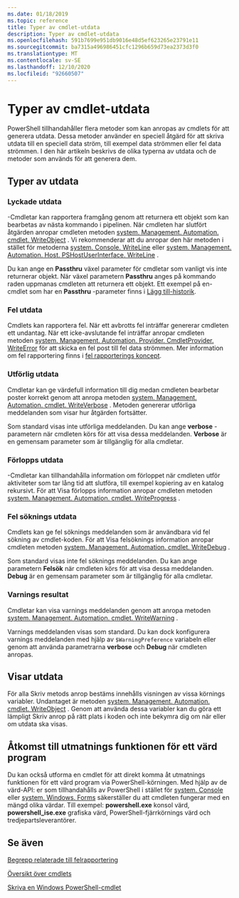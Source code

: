```yaml
---
ms.date: 01/18/2019
ms.topic: reference
title: Typer av cmdlet-utdata
description: Typer av cmdlet-utdata
ms.openlocfilehash: 591b7699e951db9016e48d5ef623265e23791e11
ms.sourcegitcommit: ba7315a496986451cfc1296b659d73ea2373d3f0
ms.translationtype: MT
ms.contentlocale: sv-SE
ms.lasthandoff: 12/10/2020
ms.locfileid: "92660507"
---
```

# <a name="types-of-cmdlet-output"></a>Typer av cmdlet-utdata

PowerShell tillhandahåller flera metoder som kan anropas av cmdlets för att generera utdata. Dessa metoder använder en speciell åtgärd för att skriva utdata till en speciell data ström, till exempel data strömmen eller fel data strömmen. I den här artikeln beskrivs de olika typerna av utdata och de metoder som används för att generera dem.

## <a name="types-of-output"></a>Typer av utdata

### <a name="success-output"></a>Lyckade utdata

-Cmdletar kan rapportera framgång genom att returnera ett objekt som kan bearbetas av nästa kommando i pipelinen. När cmdleten har slutfört åtgärden anropar cmdleten metoden [system. Management. Automation. cmdlet. WriteObject](/dotnet/api/System.Management.Automation.Cmdlet.WriteObject) . Vi rekommenderar att du anropar den här metoden i stället för metoderna [system. Console. WriteLine](/dotnet/api/System.Console.WriteLine) eller [system. Management. Automation. Host. PSHostUserInterface. WriteLine](/dotnet/api/System.Management.Automation.Host.PSHostUserInterface.WriteLine) .

Du kan ange en **Passthru** växel parameter för cmdletar som vanligt vis inte returnerar objekt.
När växel parametern **Passthru** anges på kommando raden uppmanas cmdleten att returnera ett objekt. Ett exempel på en-cmdlet som har en **Passthru** -parameter finns i [Lägg till-historik](/powershell/module/Microsoft.PowerShell.Core/Add-History).

### <a name="error-output"></a>Fel utdata

Cmdlets kan rapportera fel. När ett avbrotts fel inträffar genererar cmdleten ett undantag. När ett icke-avslutande fel inträffar anropar cmdleten metoden [system. Management. Automation. Provider. CmdletProvider. WriteError](/dotnet/api/System.Management.Automation.Provider.CmdletProvider.WriteError) för att skicka en fel post till fel data strömmen. Mer information om fel rapportering finns i [fel rapporterings koncept](./error-reporting-concepts.md).

### <a name="verbose-output"></a>Utförlig utdata

Cmdletar kan ge värdefull information till dig medan cmdleten bearbetar poster korrekt genom att anropa metoden [system. Management. Automation. cmdlet. WriteVerbose](/dotnet/api/System.Management.Automation.Cmdlet.WriteVerbose) . Metoden genererar utförliga meddelanden som visar hur åtgärden fortsätter.

Som standard visas inte utförliga meddelanden. Du kan ange **verbose** -parametern när cmdleten körs för att visa dessa meddelanden. **Verbose** är en gemensam parameter som är tillgänglig för alla cmdletar.

### <a name="progress-output"></a>Förlopps utdata

-Cmdletar kan tillhandahålla information om förloppet när cmdleten utför aktiviteter som tar lång tid att slutföra, till exempel kopiering av en katalog rekursivt. För att Visa förlopps information anropar cmdleten metoden [system. Management. Automation. cmdlet. WriteProgress](/dotnet/api/System.Management.Automation.Cmdlet.WriteProgress) .

### <a name="debug-output"></a>Fel söknings utdata

Cmdlets kan ge fel söknings meddelanden som är användbara vid fel sökning av cmdlet-koden. För att Visa felsöknings information anropar cmdleten metoden [system. Management. Automation. cmdlet. WriteDebug](/dotnet/api/System.Management.Automation.Cmdlet.WriteDebug) .

Som standard visas inte fel söknings meddelanden. Du kan ange parametern **Felsök** när cmdleten körs för att visa dessa meddelanden. **Debug** är en gemensam parameter som är tillgänglig för alla cmdletar.

### <a name="warning-output"></a>Varnings resultat

Cmdletar kan visa varnings meddelanden genom att anropa metoden [system. Management. Automation. cmdlet. WriteWarning](/dotnet/api/System.Management.Automation.Cmdlet.WriteWarning) .

Varnings meddelanden visas som standard. Du kan dock konfigurera varnings meddelanden med hjälp av `$WarningPreference` variabeln eller genom att använda parametrarna **verbose** och **Debug** när cmdleten anropas.

## <a name="displaying-output"></a>Visar utdata

För alla Skriv metods anrop bestäms innehålls visningen av vissa körnings variabler. Undantaget är metoden [system. Management. Automation. cmdlet. WriteObject](/dotnet/api/System.Management.Automation.Cmdlet.WriteObject) . Genom att använda dessa variabler kan du göra ett lämpligt Skriv anrop på rätt plats i koden och inte bekymra dig om när eller om utdata ska visas.

## <a name="accessing-the-output-functionality-of-a-host-application"></a>Åtkomst till utmatnings funktionen för ett värd program

Du kan också utforma en cmdlet för att direkt komma åt utmatnings funktionen för ett värd program via PowerShell-körningen. Med hjälp av de värd-API: er som tillhandahålls av PowerShell i stället för [system. Console](/dotnet/api/System.Console) eller [system. Windows. Forms](/dotnet/api/System.Windows.Forms) säkerställer du att cmdleten fungerar med en mängd olika värdar. Till exempel: **powershell.exe** konsol värd, **powershell_ise.exe** grafiska värd, PowerShell-fjärrkörnings värd och tredjepartsleverantörer.

## <a name="see-also"></a>Se även

[Begrepp relaterade till felrapportering](./error-reporting-concepts.md)

[Översikt över cmdlets](./cmdlet-overview.md)

[Skriva en Windows PowerShell-cmdlet](./writing-a-windows-powershell-cmdlet.md)
